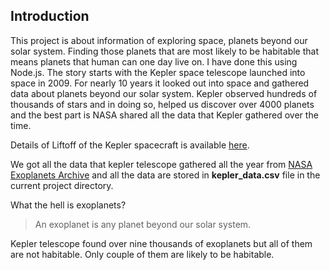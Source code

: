 ## Introduction
This project is about information of exploring space, planets beyond our solar system. Finding those planets that are most likely to be habitable that means planets that human
can one day live on. I have done this using Node.js. The story starts with the Kepler space telescope launched into space in 2009. For nearly 10 years it looked out into space and
gathered data about planets beyond our solar system. Kepler observed hundreds of thousands of stars and in doing so, helped us discover over 4000 planets and the best part is NASA 
shared all the data that Kepler gathered over the time.

Details of Liftoff of the Kepler spacecraft is available [here](https://www.nasa.gov/mission_pages/kepler/launch/index.html).

We got all the data that kepler telescope gathered all the year from [NASA Exoplanets Archive](https://exoplanetarchive.ipac.caltech.edu/docs/data.html) and all the data are stored in **kepler_data.csv** file in the current project directory.

What the hell is exoplanets?
> An exoplanet is any planet beyond our solar system.

Kepler telescope found over nine thousands of exoplanets but all of them are not habitable. Only couple of them are likely to be habitable.
